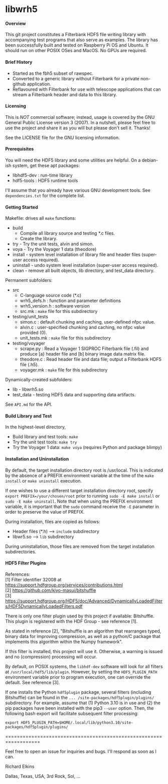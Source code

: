 # libwrh5

#### Overview

This git project constitutes a Filterbank HDF5 file writing library with accompanying test programs that also serve as examples.  The library has been successfully built and tested on Raspberry Pi OS and Ubuntu.  It should run on other POSIX OSes and MacOS.  No GPUs are required.

#### Brief History

* Started as the fbh5 subset of rawspec.
* Converted to a generic library without Filterbank for a private non-github application.
* Reflavoured with Filterbank for use with telescope applications that can stream a Filterbank header and data to this library.

#### Licensing

This is *NOT* commercial software; instead, usage is covered by the GNU General Public License version 3 (2007).  In a nutshell, please feel free to use the project and share it as you will but please don't sell it.  Thanks!

See the LICENSE file for the GNU licensing information.

#### Prerequisites

You will need the HDF5 library and some utilities are helpful.  On a debian-ish system, get these apt packages:
* libhdf5-dev : run-time library
* hdf5-tools : HDF5 runtime tools

I'll assume that you already have various GNU development tools.  See ```dependencies.txt``` for the complete list.

#### Getting Started

Makefile: drives all ```make``` functions:
* build
    - Compile all library source and testing *.c files.
    - Create the library.
* try - Try the unit tests, alvin and simon.
* voya - Try the Voyager 1 data (theodore)
* install - system level installation of library file and header files (super-user access required).
* uninstall - undo system level installation (super-user access required).
* clean - remove all built objects, lib directory, and test_data directory.

Permanent subfolders:
* src
    - C-language source code (*.c)
    - wrh5_defs.h : function and parameter definitions
    - wrh5_version.h : software version
    - src.mk : ```make``` file for this subdirectory
* testing/unit_tests 
    - simon.c : default chunking and caching, user-defined nfpc value.
    - alvin.c : user-specified chunking and caching, no nfpc value provided (0). 
    - unit_tests.mk : ```make``` file for this subdirectory
* testing/voyager
    - scrape.py : Read a Voyager 1 SIGPROC Filterbank file (.fil) and produce [a} header file and [b] binary image data matrix file.
    - theodore.c : Read header file and data file; output a Filterbank HDF5 file (.h5).
    - voyager.mk : ```make``` file for this subdirectory

Dynamically-created subfolders:
* lib - libwrh5.so
* test_data - testing HDF5 data and supporting data artifacts.

See ```API.md``` for the API.

#### Build Library and Test

In the highest-level directory,
* Build library and test tools: ```make```
* Try the unit test tools: ```make try```
* Try the Voyager 1 data: ```make voya``` (requires Python and package blimpy)

#### Installation and Uninstallation

By default, the target installation directory root is /usr/local.  This is indicated by the absence of a PREFIX environment variable at the time of the ```make install``` or ```make uninstall``` execution. 

If one wishes to use a different target installation directory root, specify ```export PREFIX=/your/chosen/root``` prior to running ```sudo -E make install``` or ```sudo -E make uninstall```.  Note that when using the PREFIX environment variable, it is important that the ```sudo``` command receive the ```-E``` parameter in order to preserve the value of PREFIX.

During installation, files are copied as follows:
* Header files (*.h) --> ```include``` subdirectory
* libwr5.so --> ```lib``` subdirectory

During uninstallation, those files are removed from the target installation subdirectories.

#### HDF5 Filter Plugins

References: \
[1] Filter identifier 32008 at https://support.hdfgroup.org/services/contributions.html \
[2] https://github.com/kiyo-masui/bitshuffle \
[3] https://support.hdfgroup.org/HDF5/doc/Advanced/DynamicallyLoadedFilters/HDF5DynamicallyLoadedFilters.pdf

There is only one filter plugin used by this project if available: Bitshuffle.  This plugin is registered with the HDF Group - see reference [1].

As stated in reference [2], "Bitshuffle is an algorithm that rearranges typed, binary data for improving compression, as well as a python/C package that implements this algorithm within the Numpy framework".

If this filter is installed, this project will use it.  Otherwise, a warning is issued and no (compression) processing will occur.

By default, on POSIX systems, the ```libhdf-dev``` software will look for all filters at ```/usr/local/hdf5/lib/plugin```.  However, by setting the ```HDF5_PLUGIN_PATH``` environment variable prior to program execution, one can override the default.  See reference [3].

If one installs the Python ```hdf5plugin``` package, several filters (including Bitshuffle) can be found in the ```... /site-packages/hdf5plugin/plugins/``` subdirectory.  For example, assume that (1) Python 3.10 is in use and (2) the pip packages have been installed with the pip3 ```--user``` option.  Then, the following bash export will facilitate subsequent filter processing:

```export HDF5_PLUGIN_PATH=$HOME/.local/lib/python3.10/site-packages/hdf5plugin/plugins/```


==================================================================

Feel free to open an issue for inquiries and bugs.  I'll respond as soon as I can.

Richard Elkins

Dallas, Texas, USA, 3rd Rock, Sol, ...
